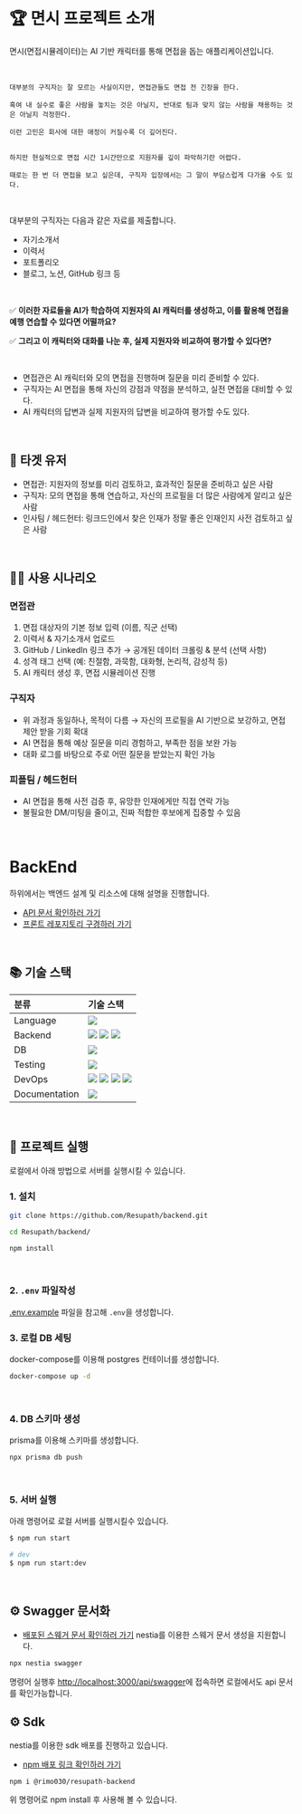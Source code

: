 # 🏆 면시 프로젝트 소개
면시(면접시뮬레이터)는 AI 기반 캐릭터를 통해 면접을 돕는 애플리케이션입니다. 

</br>

```
대부분의 구직자는 잘 모르는 사실이지만, 면접관들도 면접 전 긴장을 한다.

혹여 내 실수로 좋은 사람을 놓치는 것은 아닐지, 반대로 팀과 맞지 않는 사람을 채용하는 것은 아닐지 걱정한다.

이런 고민은 회사에 대한 애정이 커질수록 더 깊어진다.


하지만 현실적으로 면접 시간 1시간만으로 지원자를 깊이 파악하기란 어렵다.

때로는 한 번 더 면접을 보고 싶은데, 구직자 입장에서는 그 말이 부담스럽게 다가올 수도 있다.
```

</br>

대부분의 구직자는 다음과 같은 자료를 제출합니다.
- 자기소개서
- 이력서
- 포트폴리오
- 블로그, 노션, GitHub 링크 등
  
</br>

✅ **이러한 자료들을 AI가 학습하여 지원자의 AI 캐릭터를 생성하고, 이를 활용해 면접을 예행 연습할 수 있다면 어떨까요?**</br>

✅ **그리고 이 캐릭터와 대화를 나눈 후, 실제 지원자와 비교하여 평가할 수 있다면?**

</br>

- 면접관은 AI 캐릭터와 모의 면접을 진행하며 질문을 미리 준비할 수 있다.
- 구직자는 AI 면접을 통해 자신의 강점과 약점을 분석하고, 실전 면접을 대비할 수 있다.
- AI 캐릭터의 답변과 실제 지원자의 답변을 비교하여 평가할 수도 있다.

</br>

## 🎯 타겟 유저

- 면접관: 지원자의 정보를 미리 검토하고, 효과적인 질문을 준비하고 싶은 사람
- 구직자: 모의 면접을 통해 연습하고, 자신의 프로필을 더 많은 사람에게 알리고 싶은 사람
- 인사팀 / 헤드헌터: 링크드인에서 찾은 인재가 정말 좋은 인재인지 사전 검토하고 싶은 사람


</br>

## 🧑‍💻 사용 시나리오

###  면접관
1. 면접 대상자의 기본 정보 입력 (이름, 직군 선택)
2. 이력서 & 자기소개서 업로드
3. GitHub / LinkedIn 링크 추가 → 공개된 데이터 크롤링 & 분석 (선택 사항)
4. 성격 태그 선택 (예: 친절함, 과묵함, 대화형, 논리적, 감성적 등)
5. AI 캐릭터 생성 후, 면접 시뮬레이션 진행

###  구직자
- 위 과정과 동일하나, 목적이 다름 → 자신의 프로필을 AI 기반으로 보강하고, 면접 제안 받을 기회 확대
- AI 면접을 통해 예상 질문을 미리 경험하고, 부족한 점을 보완 가능
- 대화 로그를 바탕으로 주로 어떤 질문을 받았는지 확인 가능

###  피플팀 / 헤드헌터
- AI 면접을 통해 사전 검증 후, 유망한 인재에게만 직접 연락 가능
- 불필요한 DM/미팅을 줄이고, 진짜 적합한 후보에게 집중할 수 있음


<br>

# BackEnd
하위에서는 백엔드 설계 및 리소스에 대해 설명을 진행합니다.

- [API 문서 확인하러 가기](http://resupath.click/api/swagger#/)
- [프론트 레포지토리 구경하러 가기](https://github.com/Resupath/frontend)


<br>

## 📚 기술 스택

| 분류          | 기술 스택                                                                                                                                                                                                                                                                                                                                                                      |
| :------------ | :----------------------------------------------------------------------------------------------------------------------------------------------------------------------------------------------------------------------------------------------------------------------------------------------------------------------------------------------------------------------------- |
| Language      | [![](https://img.shields.io/badge/TypeScript-3178C6?style=flat-square&logo=TypeScript&logoColor=white)]()                                                                                                                                                                                                                                                                      |
| Backend       | [![](https://img.shields.io/badge/Node.js-339933?style=flat-square&logo=Node.js&logoColor=white)]() [![](https://img.shields.io/badge/NestJS-E0234E?style=flat-square&logo=NestJS&logoColor=white)]() [![](https://img.shields.io/badge/Prisma-2D3748?style=flat-square&logo=Prisma&logoColor=white)]() |
| DB            | [![](https://img.shields.io/badge/postgresql-4169E1?style=flat-square&logo=postgresql&logoColor=white)]()                                                                                                                                                                                                                                                                                |
| Testing       | [![](https://img.shields.io/badge/Jest-C21325?style=flat-square&logo=Jest&logoColor=white)]()                                                                                                                                                                                                                                                                                  |
| DevOps        | [![](https://img.shields.io/badge/github-181717?style=flat-square&logo=github&logoColor=white)]() [![](https://img.shields.io/badge/github%20action-2088FF?style=flat-square&logo=githubactions&logoColor=white)]()   [![](https://img.shields.io/badge/AWS-232F3E?style=flat-square&logo=amazonwebservices&logoColor=white)]() [![](https://img.shields.io/badge/Docker-2496ED?style=flat-square&logo=Docker&logoColor=white)]()                                                                      |
| Documentation | [![](https://img.shields.io/badge/Swagger-83B81A?style=flat-square&logo=Swagger&logoColor=white)]()                                                                                                                                                                                                                                                                            |
<br>

## 📌 프로젝트 실행
로컬에서 아래 방법으로 서버를 실행시킬 수 있습니다.

### 1. 설치
```sh
git clone https://github.com/Resupath/backend.git
```
```sh
cd Resupath/backend/
```
```sh
npm install
```
<br>

### 2. `.env` 파일작성
[.env.example](https://github.com/Resupath/backend/blob/main/.env.example) 파일을 참고해 `.env`을 생성합니다.
<br>

### 3. 로컬 DB 세팅
docker-compose를 이용해 postgres 컨테이너를 생성합니다. 
```sh
docker-compose up -d
```
<br>

### 4. DB 스키마 생성
prisma를 이용해 스키마를 생성합니다.
```sh
npx prisma db push
```
<br>

### 5. 서버 실행
아래 명령어로 로컬 서버를 실행시킬수 있습니다.
```sh
$ npm run start

# dev
$ npm run start:dev
```
<br>

## ⚙️ Swagger 문서화
- [배포된 스웨거 문서 확인하러 가기](http://resupath.click/api/swagger#/)
nestia를 이용한 스웨거 문서 생성을 지원합니다.

```sh
npx nestia swagger
```
명령어 실행후 [http://localhost:3000/api/swagger](http://localhost:3000/api/swagger)에 접속하면 로컬에서도 api 문서를 확인가능합니다.
<br>

## ⚙️ Sdk 
nestia를 이용한 sdk 배포를 진행하고 있습니다.

- [npm 배포 링크 확인하러 가기](https://www.npmjs.com/package/@rimo030/resupath-backend)

```sh
npm i @rimo030/resupath-backend
```
위 명령어로 npm install 후 사용해 볼 수 있습니다.

<br>



